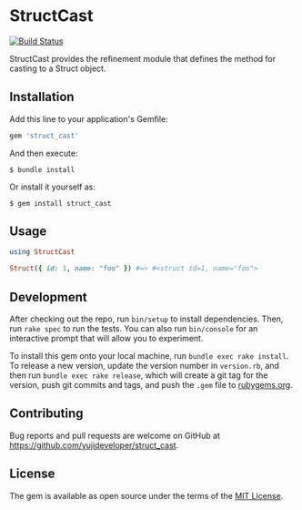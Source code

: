 # StructCast

[![Build Status](https://travis-ci.org/yujideveloper/struct_cast.svg?branch=master)](https://travis-ci.org/yujideveloper/struct_cast)

StructCast provides the refinement module that defines the method for casting to a Struct object.

## Installation

Add this line to your application's Gemfile:

```ruby
gem 'struct_cast'
```

And then execute:

    $ bundle install

Or install it yourself as:

    $ gem install struct_cast

## Usage

``` ruby
using StructCast

Struct({ id: 1, name: "foo" }) #=> #<struct id=1, name="foo">
```

## Development

After checking out the repo, run `bin/setup` to install dependencies. Then, run `rake spec` to run the tests. You can also run `bin/console` for an interactive prompt that will allow you to experiment.

To install this gem onto your local machine, run `bundle exec rake install`. To release a new version, update the version number in `version.rb`, and then run `bundle exec rake release`, which will create a git tag for the version, push git commits and tags, and push the `.gem` file to [rubygems.org](https://rubygems.org).

## Contributing

Bug reports and pull requests are welcome on GitHub at https://github.com/yujideveloper/struct_cast.


## License

The gem is available as open source under the terms of the [MIT License](https://opensource.org/licenses/MIT).
